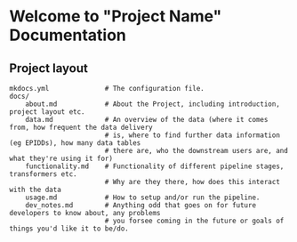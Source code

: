 # Welcome to "Project Name" Documentation


## Project layout

    mkdocs.yml              # The configuration file.
    docs/
        about.md            # About the Project, including introduction, project layout etc.
        data.md             # An overview of the data (where it comes from, how frequent the data delivery 
                            # is, where to find further data information (eg EPIDDs), how many data tables 
                            # there are, who the downstream users are, and what they're using it for)
        functionality.md    # Functionality of different pipeline stages, transformers etc. 
                            # Why are they there, how does this interact with the data
        usage.md            # How to setup and/or run the pipeline.
        dev_notes.md        # Anything odd that goes on for future developers to know about, any problems 
                            # you forsee coming in the future or goals of things you'd like it to be/do.